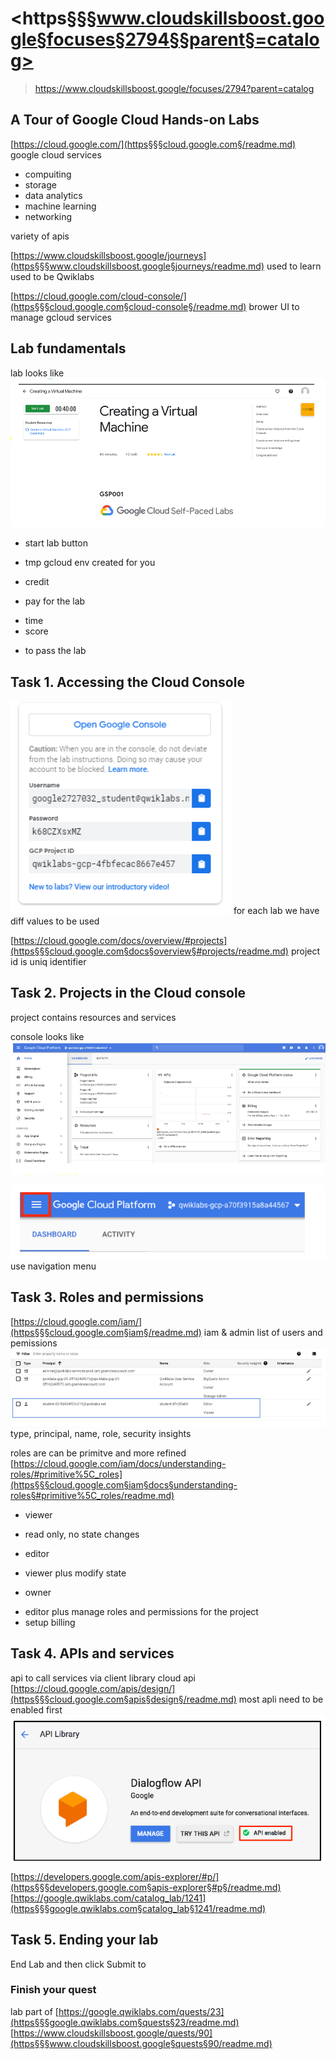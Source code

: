 # <https§§§www.cloudskillsboost.google§focuses§2794§§parent§=catalog>
> <https://www.cloudskillsboost.google/focuses/2794?parent=catalog>

## A Tour of Google Cloud Hands-on Labs

[https://cloud.google.com/](https§§§cloud.google.com§/readme.md)
google cloud services
- compuiting
- storage
- data analytics
- machine learning
- networking

variety of apis

[https://www.cloudskillsboost.google/journeys](https§§§www.cloudskillsboost.google§journeys/readme.md)
used to learn
used to be Qwiklabs

[https://cloud.google.com/cloud-console/](https§§§cloud.google.com§cloud-console§/readme.md)
brower UI to manage gcloud services

## Lab fundamentals

lab looks like
![](1686041959364.png)

* start lab button
- tmp gcloud env created for you
* credit
- pay for the lab
* time
* score
- to pass the lab

## Task 1. Accessing the Cloud Console

![](1686042312007.png)
for each lab we have diff values to be used

[https://cloud.google.com/docs/overview/#projects](https§§§cloud.google.com§docs§overview§#projects/readme.md)
project id is uniq identifier

## Task 2. Projects in the Cloud console

project contains resources and services

console looks like
![](1686042573397.png)

![](1686042596538.png)
use navigation menu

## Task 3. Roles and permissions

[https://cloud.google.com/iam/](https§§§cloud.google.com§iam§/readme.md)
iam & admin list of users and pemissions
![](1686042668520.png)
type, principal, name, role, security insights

roles are can be primitve and more refined
[https://cloud.google.com/iam/docs/understanding-roles/#primitive%5C_roles](https§§§cloud.google.com§iam§docs§understanding-roles§#primitive%5C_roles/readme.md)
* viewer
- read only, no state changes
* editor
- viewer plus modify state
* owner
- editor plus manage roles and permissions for the project
- setup billing

## Task 4. APIs and services

api to call services via client library
cloud api
[https://cloud.google.com/apis/design/](https§§§cloud.google.com§apis§design§/readme.md)
most apli need to be enabled first
![](1686053426806.png)

[https://developers.google.com/apis-explorer/#p/](https§§§developers.google.com§apis-explorer§#p§/readme.md)
[https://google.qwiklabs.com/catalog_lab/1241](https§§§google.qwiklabs.com§catalog_lab§1241/readme.md)

## Task 5. Ending your lab

End Lab and then click Submit to

### Finish your quest

lab part of
[https://google.qwiklabs.com/quests/23](https§§§google.qwiklabs.com§quests§23/readme.md)
[https://www.cloudskillsboost.google/quests/90](https§§§www.cloudskillsboost.google§quests§90/readme.md)

